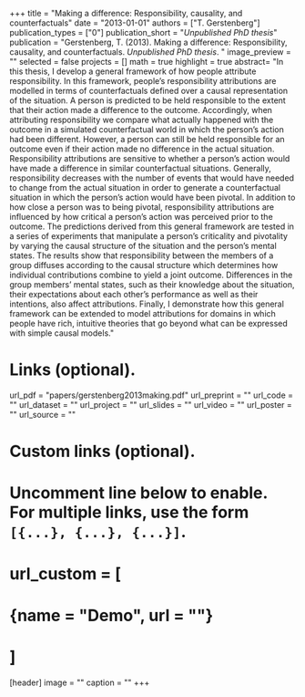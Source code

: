 +++
title = "Making a difference: Responsibility, causality, and counterfactuals"
date = "2013-01-01"
authors = ["T. Gerstenberg"]
publication_types = ["0"]
publication_short = "_Unpublished PhD thesis_"
publication = "Gerstenberg, T. (2013). Making a difference: Responsibility, causality, and counterfactuals. _Unpublished PhD thesis_. "
image_preview = ""
selected = false
projects = []
math = true
highlight = true
abstract= "In this thesis, I develop a general framework of how people attribute responsibility. In this framework, people’s responsibility attributions are modelled in terms of counterfactuals defined over a causal representation of the situation. A person is predicted to be held responsible to the extent that their action made a difference to the outcome. Accordingly, when attributing responsibility we compare what actually happened with the outcome in a simulated counterfactual world in which the person’s action had been different. However, a person can still be held responsible for an outcome even if their action made no difference in the actual situation. Responsibility attributions are sensitive to whether a person’s action would have made a difference in similar counterfactual situations. Generally, responsibility decreases with the number of events that would have needed to change from the actual situation in order to generate a counterfactual situation in which the person’s action would have been pivotal. In addition to how close a person was to being pivotal, responsibility attributions are influenced by how critical a person’s action was perceived prior to the outcome. The predictions derived from this general framework are tested in a series of experiments that manipulate a person’s criticality and pivotality by varying the causal structure of the situation and the person’s mental states. The results show that responsibility between the members of a group diffuses according to the causal structure which determines how individual contributions combine to yield a joint outcome. Differences in the group members’ mental states, such as their knowledge about the situation, their expectations about each other’s performance as well as their intentions, also affect attributions. Finally, I demonstrate how this general framework can be extended to model attributions for domains in which people have rich, intuitive theories that go beyond what can be expressed with simple causal models."

# Links (optional).
url_pdf = "papers/gerstenberg2013making.pdf"
url_preprint = ""
url_code = ""
url_dataset = ""
url_project = ""
url_slides = ""
url_video = ""
url_poster = ""
url_source = ""

# Custom links (optional).
#   Uncomment line below to enable. For multiple links, use the form `[{...}, {...}, {...}]`.
# url_custom = [
# {name = "Demo", url = ""}
# ]

[header]
image = ""
caption = ""
+++

